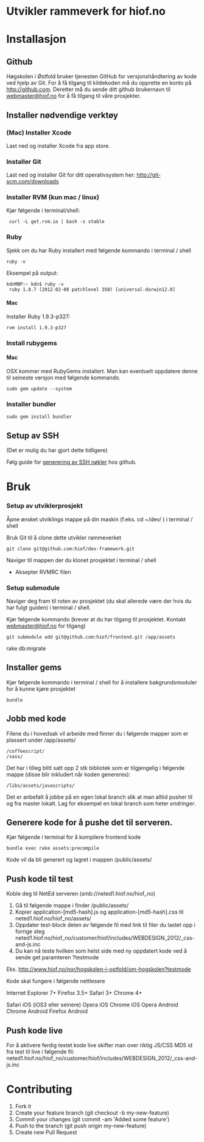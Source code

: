 # Utvikler rammeverk for hiof.no

# Installasjon

## Github

Høgskolen i Østfold bruker tjenesten GitHub for versjonshåndtering av kode ved hjelp av Git. For å få tilgang til kildekoden må du opprette en konto på http://github.com. Deretter må du sende ditt github brukernavn til webmaster@hiof.no for å få tilgang til våre prosjekter.


## Installer nødvendige verktøy

### (Mac) Installer Xcode

Last ned og installer Xcode fra app store.

### Installer Git

Last ned og installer Git for ditt operativsystem her:
http://git-scm.com/downloads

### Installer RVM (kun mac / linux)

Kjør følgende i terminal/shell:

     curl -L get.rvm.io | bash -s stable

### Ruby 
Sjekk om du har Ruby installert med følgende kommando i terminal / shell

    ruby -v

Eksempel på output:

    kdnMBP:~ kdn$ ruby -v
     ruby 1.8.7 (2012-02-08 patchlevel 358) [universal-darwin12.0]

#### Mac 
Installer Ruby 1.9.3-p327:

    rvm install 1.9.3-p327

### Install rubygems

#### Mac
OSX kommer med RubyGems installert. Man kan eventuelt oppdatere denne til seineste versjon med følgende kommando.

    sudo gem update --system

### Installer bundler
    sudo gem install bundler


## Setup av SSH 

(Det er mulig du har gjort dette tidligere)

Følg guide for [generering av SSH nøkler](https://help.github.com/articles/generating-ssh-keys) hos github.


# Bruk

### Setup av utviklerprosjekt


Åpne ønsket utviklings mappe på din maskin (f.eks. cd ~/dev/ ) i terminal / shell

Bruk Git til å clone dette utvikler rammeverket

    git clone git@github.com:hiof/dev-framework.git

Naviger til mappen der du klonet prosjektet i terminal / shell

- Aksepter RVMRC filen


### Setup submodule

Naviger deg fram til roten av prosjektet (du skal allerede være der hvis du har fulgt guiden) i terminal / shell.

Kjør følgende kommando (krever at du har tilgang til prosjektet. Kontakt webmaster@hiof.no for tilgang)

    git submodule add git@github.com:hiof/frontend.git /app/assets
rake db:migrate

## Installer gems

Kjør følgende kommando i terminal / shell for å installere bakgrundsmoduler for å kunne kjøre prosjektet

    bundle


## Jobb med kode

Filene du i hovedsak vil arbeide med finner du i følgende mapper som er plassert under /app/assets/

    /coffeescript/
    /sass/

Det har i tilleg blitt satt opp 2 stk bibliotek som er tilgjengelig i følgende mappe (disse blir inkludert når koden genereres):

    /libs/assets/javascripts/


Det er anbefalt å jobbe på en egen lokal branch slik at man alltid pusher til og fra master lokalt. Lag for eksempel en lokal branch som heter *endringer*.

## Generere kode for å pushe det til serveren.
Kjør følgende i terminal for å kompilere frontend kode

    bundle exec rake assets:precompile

Kode vil da bli generert og lagret i mappen /public/assets/

## Push kode til test

Koble deg til NetEd serveren (smb://neted1.hiof.no/hiof_no) 

1. Gå til følgende mappe i finder /public/assets/
2. Kopier application-[md5-hash].js og application-[md5-hash].css til neted1.hiof.no/hiof_no/assets/
3. Oppdater test-block delen av følgende fil med link til filer du lastet opp i forrige steg neted1.hiof.no/hiof_no/customer/hiof/includes/WEBDESIGN_2012/_css-and-js.inc
4. Du kan nå teste hvilken som helst side med ny oppdatert kode ved å sende get paramteren ?testmode

Eks. http://www.hiof.no/nor/hogskolen-i-ostfold/om-hogskolen?testmode

Kode skal fungere i følgende nettlesere 

Internet Explorer 7+
Firefox 3.5+
Safari 3+
Chrome 4+

Safari iOS (iOS3 eller seinere)
Opera iOS
Chrome iOS
Opera Android
Chrome Android
Firefox Android



## Push kode live

For å aktivere ferdig testet kode live skifter man over riktig JS/CSS MD5 id fra test til live i følgende fil:
    neted1.hiof.no/hiof_no/customer/hiof/includes/WEBDESIGN_2012/_css-and-js.inc
    
# Contributing

1. Fork it
2. Create your feature branch (git checkout -b my-new-feature)
3. Commit your changes (git commit -am 'Added some feature')
4. Push to the branch (git push origin my-new-feature)
5. Create new Pull Request